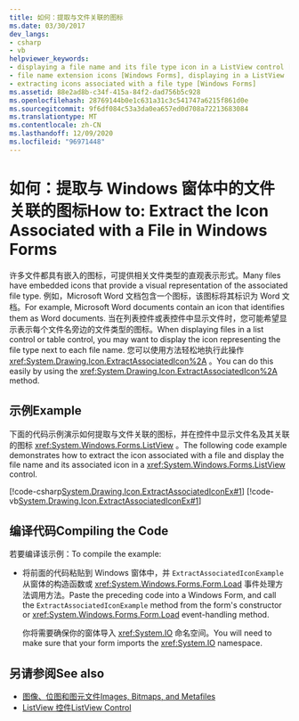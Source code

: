```yaml
---
title: 如何：提取与文件关联的图标
ms.date: 03/30/2017
dev_langs:
- csharp
- vb
helpviewer_keywords:
- displaying a file name and its file type icon in a ListView control [Windows Forms]
- file name extension icons [Windows Forms], displaying in a ListView
- extracting icons associated with a file type [Windows Forms]
ms.assetid: 88e2ad8b-c34f-415a-84f2-dad756b5c928
ms.openlocfilehash: 28769144b0e1c631a31c3c541747a6215f861d0e
ms.sourcegitcommit: 9f6df084c53a3da0ea657ed0d708a72213683084
ms.translationtype: MT
ms.contentlocale: zh-CN
ms.lasthandoff: 12/09/2020
ms.locfileid: "96971448"
---
```

# <a name="how-to-extract-the-icon-associated-with-a-file-in-windows-forms"></a><span data-ttu-id="9d504-102">如何：提取与 Windows 窗体中的文件关联的图标</span><span class="sxs-lookup"><span data-stu-id="9d504-102">How to: Extract the Icon Associated with a File in Windows Forms</span></span>
<span data-ttu-id="9d504-103">许多文件都具有嵌入的图标，可提供相关文件类型的直观表示形式。</span><span class="sxs-lookup"><span data-stu-id="9d504-103">Many files have embedded icons that provide a visual representation of the associated file type.</span></span> <span data-ttu-id="9d504-104">例如，Microsoft Word 文档包含一个图标，该图标将其标识为 Word 文档。</span><span class="sxs-lookup"><span data-stu-id="9d504-104">For example, Microsoft Word documents contain an icon that identifies them as Word documents.</span></span> <span data-ttu-id="9d504-105">当在列表控件或表控件中显示文件时，您可能希望显示表示每个文件名旁边的文件类型的图标。</span><span class="sxs-lookup"><span data-stu-id="9d504-105">When displaying files in a list control or table control, you may want to display the icon representing the file type next to each file name.</span></span> <span data-ttu-id="9d504-106">您可以使用方法轻松地执行此操作 <xref:System.Drawing.Icon.ExtractAssociatedIcon%2A> 。</span><span class="sxs-lookup"><span data-stu-id="9d504-106">You can do this easily by using the <xref:System.Drawing.Icon.ExtractAssociatedIcon%2A> method.</span></span>  
  
## <a name="example"></a><span data-ttu-id="9d504-107">示例</span><span class="sxs-lookup"><span data-stu-id="9d504-107">Example</span></span>  
 <span data-ttu-id="9d504-108">下面的代码示例演示如何提取与文件关联的图标，并在控件中显示文件名及其关联的图标 <xref:System.Windows.Forms.ListView> 。</span><span class="sxs-lookup"><span data-stu-id="9d504-108">The following code example demonstrates how to extract the icon associated with a file and display the file name and its associated icon in a <xref:System.Windows.Forms.ListView> control.</span></span>  
  
 [!code-csharp[System.Drawing.Icon.ExtractAssociatedIconEx#1](~/samples/snippets/csharp/VS_Snippets_Winforms/System.Drawing.Icon.ExtractAssociatedIconEx/CS/Form1.cs#1)]
 [!code-vb[System.Drawing.Icon.ExtractAssociatedIconEx#1](~/samples/snippets/visualbasic/VS_Snippets_Winforms/System.Drawing.Icon.ExtractAssociatedIconEx/VB/Form1.vb#1)]  
  
## <a name="compiling-the-code"></a><span data-ttu-id="9d504-109">编译代码</span><span class="sxs-lookup"><span data-stu-id="9d504-109">Compiling the Code</span></span>  
 <span data-ttu-id="9d504-110">若要编译该示例：</span><span class="sxs-lookup"><span data-stu-id="9d504-110">To compile the example:</span></span>  
  
- <span data-ttu-id="9d504-111">将前面的代码粘贴到 Windows 窗体中，并 `ExtractAssociatedIconExample` 从窗体的构造函数或 <xref:System.Windows.Forms.Form.Load> 事件处理方法调用方法。</span><span class="sxs-lookup"><span data-stu-id="9d504-111">Paste the preceding code into a Windows Form, and call the `ExtractAssociatedIconExample` method from the form's constructor or <xref:System.Windows.Forms.Form.Load> event-handling method.</span></span>  
  
     <span data-ttu-id="9d504-112">你将需要确保你的窗体导入 <xref:System.IO> 命名空间。</span><span class="sxs-lookup"><span data-stu-id="9d504-112">You will need to make sure that your form imports the <xref:System.IO> namespace.</span></span>  
  
## <a name="see-also"></a><span data-ttu-id="9d504-113">另请参阅</span><span class="sxs-lookup"><span data-stu-id="9d504-113">See also</span></span>

- [<span data-ttu-id="9d504-114">图像、位图和图元文件</span><span class="sxs-lookup"><span data-stu-id="9d504-114">Images, Bitmaps, and Metafiles</span></span>](images-bitmaps-and-metafiles.md)
- [<span data-ttu-id="9d504-115">ListView 控件</span><span class="sxs-lookup"><span data-stu-id="9d504-115">ListView Control</span></span>](../controls/listview-control-windows-forms.md)
